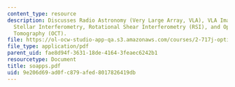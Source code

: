 ```yaml
---
content_type: resource
description: Discusses Radio Astronomy (Very Large Array, VLA), VLA Images, Michelson
  Stellar Interferometry, Rotational Shear Interferometry (RSI), and Optical Coherence
  Tomography (OCT).
file: https://ol-ocw-studio-app-qa.s3.amazonaws.com/courses/2-717j-optical-engineering-spring-2002/9e206d69ad0fc879afed8017826419db_soapps.pdf
file_type: application/pdf
parent_uid: fae8d94f-3631-18de-4164-3feaec6242b1
resourcetype: Document
title: soapps.pdf
uid: 9e206d69-ad0f-c879-afed-8017826419db
---
```

